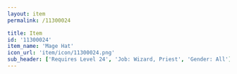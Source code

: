 ```yaml
---
layout: item
permalink: /11300024

title: Item
id: '11300024'
item_name: 'Mage Hat'
icon_url: 'item/icon/11300024.png'
sub_header: ['Requires Level 24', 'Job: Wizard, Priest', 'Gender: All']
---
```

